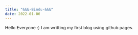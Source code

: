 ```yaml
---
title: "&&&-Bindu-&&&"
date: 2022-01-06
---
```


Hello Everyone :)
I am writting my first blog using github pages.

